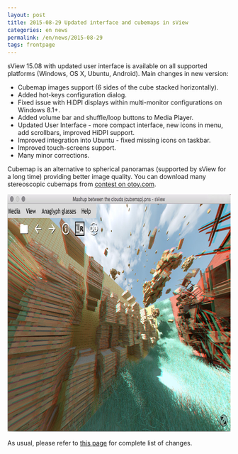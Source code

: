 ```yaml
---
layout: post
title: 2015-08-29 Updated interface and cubemaps in sView
categories: en news
permalink: /en/news/2015-08-29
tags: frontpage
---
```


sView 15.08 with updated user interface is available on all supported platforms (Windows, OS X, Ubuntu, Android).
Main changes in new version:

* Cubemap images support (6 sides of the cube stacked horizontally).
* Added hot-keys configuration dialog.
* Fixed issue with HiDPI displays within multi-monitor configurations on Windows 8.1+.
* Added volume bar and shuffle/loop buttons to Media Player.
* Updated User Interface - more compact interface, new icons in menu, add scrollbars, improved HiDPI support.
* Improved integration into Ubuntu - fixed missing icons on taskbar.
* Improved touch-screens support.
* Many minor corrections.

Cubemap is an alternative to spherical panoramas (supported by sView for a long time) providing better image quality.
You can download many stereoscopic cubemaps from [contest on otoy.com](https://home.otoy.com/vr-competition/winners/).

<div align='center'><img src='/images/news/sview1508_cubemap.jpg' alt='Cubemap in sView' width='769' height='535' /></div>

As usual, please refer to [this page](/en/sview/history) for complete list of changes.
<!--break-->
